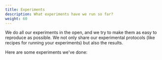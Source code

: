 ```yaml
---
title: Experiments
description: What experiments have we run so far?
weight: 60
---
```


We do all our experiments in the open, and we try to make them as easy to reproduce as possible. We not only share our experimental protocols (like recipes for running your experiments) but also the results.

Here are some experiments we've done:
<br>
